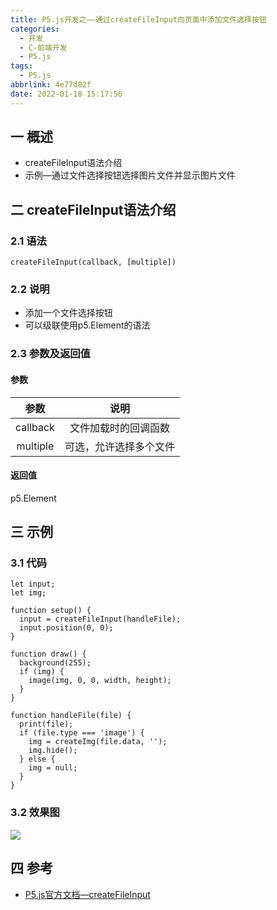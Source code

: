 ```yaml
---
title: P5.js开发之——通过createFileInput向页面中添加文件选择按钮
categories:
  - 开发
  - C-前端开发
  - P5.js
tags:
  - P5.js
abbrlink: 4e77d82f
date: 2022-01-18 15:17:56
---
```

## 一 概述

* createFileInput语法介绍
* 示例—通过文件选择按钮选择图片文件并显示图片文件

<!--more-->

## 二 createFileInput语法介绍

### 2.1 语法

```
createFileInput(callback, [multiple])
```

### 2.2 说明

* 添加一个文件选择按钮
* 可以级联使用p5.Element的语法

### 2.3 参数及返回值

#### 参数

|   参数   |          说明          |
| :------: | :--------------------: |
| callback |  文件加载时的回调函数  |
| multiple | 可选，允许选择多个文件 |

#### 返回值

p5.Element

## 三 示例

### 3.1 代码

```
let input;
let img;

function setup() {
  input = createFileInput(handleFile);
  input.position(0, 0);
}

function draw() {
  background(255);
  if (img) {
    image(img, 0, 0, width, height);
  }
}

function handleFile(file) {
  print(file);
  if (file.type === 'image') {
    img = createImg(file.data, '');
    img.hide();
  } else {
    img = null;
  }
}
```

### 3.2 效果图

![][1]

## 四 参考
* [P5.js官方文档—createFileInput](https://p5js.org/zh-Hans/reference/#/p5/createFileInput)


[1]:https://jsd.onmicrosoft.cn/gh/PGzxc/CDN/blog-p5js/p5js-createFileInput-sample1.gif